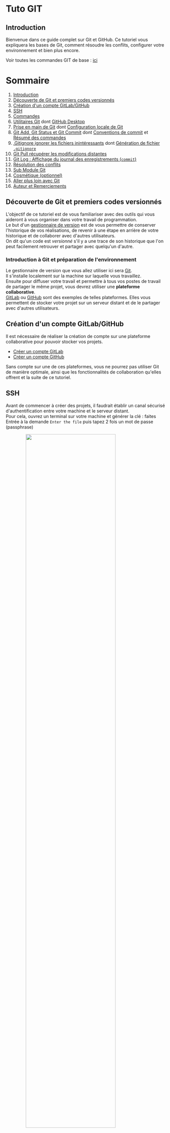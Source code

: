 # Tuto GIT

## Introduction
Bienvenue dans ce guide complet sur Git et GitHub. Ce tutoriel vous expliquera les bases de Git, comment résoudre les conflits, configurer votre environnement et bien plus encore.

Voir toutes les commandes GIT de base : [ici](https://github.com/eric-gilles/tutoGit/blob/main/ressources/git-cheat-sheet-education.pdf)

# Sommaire

1. [Introduction](#introduction)
2. [Découverte de Git et premiers codes versionnés](#découverte-de-git-et-premiers-codes-versionnés)
3. [Création d'un compte GitLab/GitHub](#création-dun-compte-gitlabgithub)
4. [SSH](#ssh)
5. [Commandes](#commandes)
6. [Utilitaires Git](#utilitaires-git) dont [GitHub Desktop](#github-desktop)
7. [Prise en main de Git](#prise-en-main-de-git) dont [Configuration locale de Git](#configuration-locale-de-git)
8. [Git Add, Git Status et Git Commit](#git-add-git-status-et-git-commit) dont [Conventions de commit](#conventions-de-commit) et [Résumé des commandes](#résumé-des-commandes)
9. [.Gitignore ignorer les fichiers inintéressants](#gitignore-ignorer-les-fichiers-inintéressants) dont [Génération de fichier `.gitignore`](#génération-de-fichier-gitignore)
10. [Git Pull récupérer les modifications distantes](#git-pull-récupérer-les-modifications-distantes)
11. [Git Log : Affichage du journal des enregistrements (`commit`)](#git-log--affichage-du-journal-des-enregistrements-commit)
12. [Résolution des conflits](#résolution-des-conflits)
13. [Sub Module Git](#sub-module-git)
14. [Cosmétique (optionnel)](#un-peu-plus-de-cosmétique-optionnel)
15. [Aller plus loin avec Git](#aller-plus-loin-avec-git)
16. [Auteur et Remerciements](#auteur)


## Découverte de Git et premiers codes versionnés

L'objectif de ce tutoriel est de vous familiariser avec des outils qui vous aideront à vous organiser dans votre travail de programmation.  
Le but d'un [gestionnaire de version](https://fr.wikipedia.org/wiki/Gestion_de_versions) est de vous permettre de conserver l'historique de vos réalisations, de revenir à une étape en arrière de votre historique et de collaborer avec d'autres utilisateurs.  
On dit qu'un code est _versionné_ s'il y a une trace de son historique que l'on peut facilement retrouver et partager avec quelqu'un d'autre.

### Introduction à Git et préparation de l'environnement

Le gestionnaire de version que vous allez utiliser ici sera [Git](https://fr.wikipedia.org/wiki/Git).  
Il s'installe localement sur la machine sur laquelle vous travaillez.  
Ensuite pour diffuser votre travail et permettre à tous vos postes de travail de partager le même projet, vous devrez utiliser une **plateforme collaborative**.  
[GitLab](https://gitlab.com) ou [GitHub](https://github.com/login) sont des exemples de telles plateformes. Elles vous permettent de stocker votre projet sur un serveur distant et de le partager avec d'autres utilisateurs.

## Création d'un compte GitLab/GitHub
Il est nécessaire de réaliser la création de compte sur une plateforme collaborative pour pouvoir stocker vos projets. 
- [Créer un compte GitLab](https://gitlab.com/users/sign_in)
- [Créer un compte GitHub](https://github.com/login)

Sans compte sur une de ces plateformes, vous ne pourrez pas utiliser Git de manière optimale, ainsi que les fonctionnalités de collaboration qu'elles offrent et la suite de ce tutoriel.

## SSH 
Avant de commencer à créer des projets, il faudrait établir un canal sécurisé d'authentification entre votre machine et le serveur distant.  
Pour cela, ouvrez un terminal sur votre machine et générer la clé : faites Entrée à la demande `Enter the file` puis tapez 2 fois un mot de passe (passphrase)

<img src="ressources/keygen.png" width="75%" style="margin:auto;display:block;"/>

### Commandes :
```sh
cd ~/.ssh
ssh-keygen
```

Copiez la clé :
```sh
cat id_rsa.pub
```

<img src="ressources/less_key.png" width="75%" style="margin:auto;display:block;"/>

Pour GitLab, ouvrir le lien suivant : _[GitLab Lien SSH Key](https://gitlab.com/-/user_settings/ssh_keys)_ et cliquez sur le bouton "Add new Key", puis collez la clé que vous avez copiée précédemment dans le champ "Key" et donnez un nom à votre clé.

<img src="ressources/add_key_GitLab.png" width="75%" style="margin:auto;display:block;"/><br/>

Pour GitHub, ouvrir le lien suivant : _[GitHub Lien SSH Key](https://github.com/settings/ssh/new)_ et donnez un titre à votre clé et collez la clé dans le champ "Key".

<img src="ressources/add_key_GitHub.png" width="75%" style="margin:auto;display:block;"/><br/>

**Remarque** : avant d'aller plus loin sachez que si vous voulez travailler depuis un autre ordinateur chez vous,
vous devez faire au préalable la procédure d'échange de clé décrite ci-dessus.

**Remarque :** Le mini-tutoriel qui suit est fait pour Linux. Il s'adapte facilement sur Mac OS.
Pour les utilisateurs de Windows il faudrait adapter les commandes Unix à celles de Windows ou installer un émulateur comme [Git for Windows](https://gitforwindows.org/) qui permet de simuler l'utilisation de Git comme si vous étiez sous Linux ou alors utilisez [GitHub Desktop](https://desktop.github.com/).

## Utilitaires Git
Il existe plusieurs utilitaires pour Git qui facilitent l'utilisation de Git en offrant une interface graphique :
- [GitKraken](https://www.gitkraken.com/)
- [GitHub Desktop](https://desktop.github.com/)
- [Sourcetree](https://www.sourcetreeapp.com/)
- IDE : la plupart des IDE ([IntelliJ](https://www.jetbrains.com/fr-fr/idea/), [VSCode](https://code.visualstudio.com/), [Eclipse](https://www.eclipse.org/), etc) ont des plugins intégrés pour utilisés Git.  

Nous montrerons ici comment installer GitHub Desktop, mais vous pouvez choisir l'outil qui vous convient le mieux.
### GitHub Desktop
GitHub Desktop est une application qui vous permet de gérer vos dépôts GitHub directement depuis votre ordinateur. Vous pouvez cloner des dépôts, créer des branches, effectuer des commits, et bien plus encore.

- Windows : [GitHub Desktop Windows](https://desktop.github.com/download/)
- Mac : [GitHub Desktop Mac](https://desktop.github.com/download/)
- Linux : [GitHub Desktop Linux](https://github.com/shiftkey/desktop/releases/download/release-3.4.8-linux1/GitHubDesktop-linux-amd64-3.4.8-linux1.deb) et lancez la commande `dpkg` pour installer l'application:
    ```sh
    sudo dpkg -i GitHubDesktop-linux-amd64-3.4.8-linux1.deb
    ```
    Ou alors avec `apt`:
    ```sh
    sudo apt install ./GitHubDesktop-linux-amd64-3.4.8-linux1.deb
    ```
- Après l'installation, lancez l'application et connectez-vous avec votre compte GitHub.

## Prise en main de Git

Tout d'abord rappelez-vous que GitLab/GitHub est juste un **serveur d'hébergement** et Git est le **gestionnaire de versions** qui est utilisé au coeur de GitLab/GitHub.  
Vous utilisez Git localement sur votre machine. Et vous pouvez à tout moment décider de diffuser votre programme à travers le serveur d'hébergement.  

La première chose à faire c'est de créer un nouveau répertoire sur [GitLab](https://gitlab.com/projects/new#blank_project)/[GitHub](https://github.com/new), par exemple `MonProjet` (vous pouvez choisir un autre nom).  
Choississez la visibilité de votre projet (public ou privé) et ajoutez un fichier `README.md` si vous voulez.  
Puis cliquez sur le bouton `Create Project` sur Gitlab ou `Create repository` sur GitHub.

Maintenant, téléchargez (ou clonez) une **copie** locale de votre projet depuis GitLab/GitHub sur votre machine et d'établir une connexion authentifiée entre cette copie locale et la copie sur le serveur GitLab/GitHub.  
Pour cela, ouvrez un terminal et tapez les commandes suivantes :
```sh
cd votre_répertoire_de_travail
git clone [adresse_du_projet]
```

La commande `git clone` ne vous demandera pas le mot de passe que vous avez donné auparavant à `ssh-keygen`([voir SSH](#ssh)) , si `[adresse_du_projet]` est une adresse SSH.  

Si vous avez choisi l'adresse HTTPS, Git vous demandera votre nom d'utilisateur et mot de passe.  

Après cela, un répertoire portant le même nom (`MonProjet`) sera téléchargé sur votre machine.
Ce répertoire est le _dépôt Git local_. La copie qui est sur GitLab/GitHub est appelée _dépôt distant_. Nous allons voir ce que dépôt local contient.

```sh
cd MonProjet
ls
git status
```
Observez la différence entre la commande `ls` et `git status`.  
La première est une commande Linux pour lister l'ensemble de fichiers dans votre répertoire, alors que la seconde montre l'état de "sauvegarde" de ces fichiers.  
Pour le moment, `git status` devra vous afficher le message "_rien à valider, la copie de travail est propre_" car vous n'avez pas encore effectué de modification de votre projet en local. Tapez les commandes suivantes pour voir la différence :

```sh
touch toto.txt
git status
```
Un message comme ceci devrait apparaître (ce sera en français ou en anglais selon votre environnement) :

<img src="ressources/PremierGitStatus.png" width="75%"  style="margin:auto;display:block;"/>

Il indique que votre répertoire de travail contient un fichier **non versionné** (la couleur rouge et le terme "not staged" l'indiquent). C'est normal, vous venez juste de créer ce fichier. Avant d'apprendre à sauvegarder (**versionner**) les modifications, vous allez configurer localement vos paramètres Git.

### Configuration locale de Git

Maintenant que vous avez fait le tutoriel, vous pouvez correctement configurer **localement** Git sur votre machine.

Ouvrez le fichier `~/.gitconfig` avec votre éditeur favori (créez le fichier si nécessaire).  
Renseignez votre nom, prénom et email dans la section `[user]`.
```
# Personnalisez les champs ci-dessous!
[user]
username = nom_utilisateur_git
name = Prenom Nom
email = adresseMail_git 
```

Vous pouvez aller voir les modifications introduites dans le fichier `~/.gitconfig`.


## Git Add, Git Status et Git Commit
Faisons quelques modifications sur le fichier `toto.txt`que vous avez créé. Ajoutez-y une ligne : "Hello World !"
Souvenez-vous, que pour le moment Git ignore ce fichier car vous ne lui avez pas demandé de _suivre son historique_.

D'abord, ajoutez ce fichier à l'index de suivi de votre historique :

```sh
git add toto.txt
```
Cette commande indique à Git que vous voudriez suivre les modifications du fichier `toto.txt`, mais que la sauvegarde aura lieu plus tard (entre temps vous pouvez faire d'autres `git add`) !

En tapant `git status` vous devriez obtenir quelque chose comme ceci :

<img src="ressources/PremierAdd.png" width="75%" style="margin:auto;display:block;"/>

Maintenant, on va sauvegarder les changements de votre projet que vous avez indexés (avec plusieurs `git add` auparavant) :

```sh
git commit -m "Création d'un fichier important pour mon travail"
```

 En tapant `git status` vous devriez obtenir quelque chose comme ceci :

<img src="ressources/PremierCommit.png" width="75%" style="margin:auto;display:block;"/>

Le message indiqué montre que tout a été sauvegardé correctement. Et que votre _version locale_ de projet est en avance par rapport à la version sur le serveur d'hébergement GitLab/GitHub. Vous pouvez maintenant diffuser ces changements locaux sur le dépôt distant :

```sh
git push -u origin main
```

**Remarque** : ̀`git push` est un raccourci de la commande `git push origin master`. Le mot-clé `origin` indique le dépôt distant (celui sur le serveur GitLab/GitHub).
Pour le moment vous n'avez pas besoin de connaître le sens du mot-clé `master`, donc vous pouvez ignorer sa signification pour l'instant et attendre la fin de ce tutoriel.

Retournez sur Gitlab/GitHub et voyez que votre projet contient maintenant `toto.txt`.


Si `fichier1.txt` et `fichier2.txt` sont deux fichiers dont vous voulez sauvegarder les changements :

```sh
git add fichier1.txt fichier.txt
git commit -m "ajout de 2 fichiers"
git push
```
Si vous voulez sauvegarder tous les fichiers modifiés ou ajoutés :

```sh
git add .
git commit -m "ajout de tous les fichiers"
git push
```

**Remarques** : 
- `git add .` ajoute tous les fichiers modifiés ou ajoutés dans le répertoire courant et ses sous-répertoires.
- Les fichiers ou dossiers inscrits dans un fichier `.gitignore` à la racine de votre projet ne seront pas pris en compte par la commande `git add .`(voir la section sur [Gitignore](#gitignore)).
- Pour le message de votre commit, il est recommandé d'utiliser des messages conventionnel en suivant les [conventions de commit](https://www.conventionalcommits.org/en/v1.0.0/).

### Conventions de commit
Un message de commit conventionnel est structuré comme suit :
```
<type>[optional scope]: <description>

[optional body]

[optional footer(s)]
```  
Légende :
- type : type de commit (feat, fix, docs, style, refactor, perf, test, chore)  
- scope : domaine du commit (facultatif)  
- description : description du commit
- body : description plus détaillée du commit (facultatif)
- footer : informations supplémentaires (ex: références à des tickets, etc) (facultatif)


#### Résumé des commandes :
 * `git add` prépare la future sauvegarde en suivant l'ensemble de modifications locales
 * `git commit -m "message de sauvegarde"` crée un nouveau point d'historique de votre programme en y enregistrant l'ensemble de modifications suivies. Le message obligatoire doit décrire cette sauvegarde
 * `git push` diffuse l'état local (après le dernier commit) de votre projet sur le dépôt distant

## .Gitignore ignorer les fichiers inintéressants

La plupart du temps, lors qu'on développe il y a des fichiers qu'on souhaite **ignorer** en permanence dans les sauvegardes.  
Par exemple, si vous programmez en Java les fichiers '.class' ne devraient pas être versionnés pour plusieurs raisons : ils n'apportent aucune utilité à être suivi car ce sont des fichiers compilés non-destinés à la modification par le programmeur, ils polluent inutilement le dépôt...

Le fichier `.gitignore` est un fichier texte qui permet d'ignorer certains fichiers ou dossiers lors de l'ajout de fichiers à l'index.
Il doit être placé à la racine du dépôt Git.  
Il est très utile pour ne pas versionner des fichiers inutiles ou sensibles (logs, fichiers de configuration, fichiers temporaires, etc).

Dans ce fichier, vous pouvez ajouter tout ce que vous voulez ignorer dans vos commits. Par exemple le ['.gitignore'](.gitignore) du projet que vous êtes en train de lire, permet d'ignorer 3 extensions '.class', '.o', '.log'.

Fichier `.gitignore` de ce projet :
```sh
# Fichiers temporaires
*~

# Logs
*.log

# Fichiers de configuration
*.conf

# Fichiers de compilation
*.o
*.class
```

Lorsque vous créez ou modifiez le fichier '.gitignore', pensez à le versionner car il fait partie du dépôt ! Donc pensez à utiliser les commandes suivantes :
```sh
git add .gitignore
git commit -m "<type>: fichier .gitignore"
git push
```
type : add ou update

### Génération de fichier `.gitignore`

Afin de générer un fichier `.gitignore`, vous pouvez utiliser le site [gitignore.io](https://www.toptal.com/developers/gitignore) ou l'extension VSCode [gi](https://marketplace.visualstudio.com/items?itemName=rubbersheep.gi) via `Ctrl+P` dans VsCode puis entrez `ext install rubbersheep.gi`.


## Git Pull récupérer les modifications distantes
Reclonons une copie de votre projet dans un autre répertoire et vérifions que l'on a bien récupéré le tout :

```sh
cd ..
mkdir AutreRepertoire
cd AutreRepertoire/
git clone adresse_du_projet
cd MonProjet
ls
git status
```

Modifiez le fichier `toto.txt` et 

```sh
git add toto.txt
git commit -m "refactor: modification du fichier toto"
git push
```

Votre dépôt distant est à jour mais la première copie locale du projet sur laquelle vous avez travaillé initialement est **en retard** dans l'historique. Donc il faut récupérer tous les nouveaux changements depuis le dépôt distant :

```sh
cd ~/MonProjet
git pull
```
Vous devriez obtenir quelque chose comme ceci :


<img src="ressources/PremierGitPull.png" width="75%" style="margin:auto;display:block;"/>

## Git Log : Affichage du journal des enregistrements (`commit`)

Une dernière commande utile est `git log` : elle affiche l'ensemble des enregistrements effectués (`commit`) avec leur message. Vous pouvez aussi retrouver toutes ces informations dans votre ges

```sh
git log
commit 4d1861aeb356653643ee6f8bd32f76ccc331e93e (HEAD -> main, origin/main)
Author: Éric GILLES <eric.gilles@etu.umontpellier.fr>
Date:   Wed Jan 8 05:04:33 2025 +0100

    refactor: modification du fichier toto

commit a24cf021282dfc1d834082e21aaef3aa695c97a1
Author: Éric GILLES <eric.gilles@etu.umontpellier.fr>
Date:   Wed Jan 8 04:48:09 2025 +0100

    ajout de 2 fichiers

commit 6a6087e69a1892f00396671eacedabe30a8889d8
Author: Éric GILLES <eric.gilles@etu.umontpellier.fr>
Date:   Wed Jan 8 04:05:18 2025 +0100

    Création d'un fichier important pour mon travail
```

Vous l'aurez compris, lorsque vous avez plusieurs dépôts locaux, sur des machines potentiellement différentes, vous pouvez très bien travailler sur une de ces copies locales, sauvegarder vos changements (`git add` + `git commit`), pousser le tout sur le dépôt distant (`git push`) et récupérer le tout (`git pull`) dans les autres dépôts locaux.

## Résolution des conflits
Mais que se passe-t-il lorsque vous travaillez en parallèle sur deux dépôts locaux et que vous oubliez de les synchroniser correctement ? Simulons une telle situation :

 * faites une modification du fichier `toto.txt` en y ajoutant ou supprimant du texte dans le premier dépôt local
 * ensuite faites une sauvegarde des changements et diffusez sur le dépôt distant :
	```sh
	git add .
	git commit -m "refactor: modification du fichier toto dans le 1er dépôt"
	git push
	```
 * maintenant, faites une modification différente du fichier `toto.txt` en y ajoutant ou supprimant du texte dans le deuxième dépôt local
 * faites une sauvegarde des changements :
	```sh
	git add .
	git commit -m "refactor: modification du fichier toto dans le 2ème dépôt"
	```
 * si vous essayez de pousser avec `git push` ce changement vous aurez un message indiquant un **conflit** car les nouveaux changements sur le dépôt distant n'ont pas été récupérés dans la deuxième copie locale; Git ne fera donc rien et attendra vos indications pour résoudre le problème

<img src="ressources/PremierGitError.png" width="75%" style="margin:auto;display:block;"/>


Ce mécanisme de signalement de conflit est très pratique car vous n'êtes jamais à l'abri d'un oubli de synchroniser les dépôts. 

Git vous suggère d'intégrer d'abord les changements distants (avec `git pull`) avant de pousser à nouveau.

<img src="ressources/PremierGitConflit.png" width="75%" style="margin:auto;display:block;"/>

On remarque ici, le message d'erreur 'fatal' indiquant un conflit de branches divergentes.  

Pour résoudre les conflits, Git propose plusieurs solutions :

 * si une fusion peut avoir lieu facilement (les changements qui sont en conflit ne portent pas sur les mêmes fichiers), il vous propose de fusionner le tout. Ici cela a échoué, voir le message précédent de `git pull`.
 * si le conflit porte sur le même fichier et vous voulez fusionner l'ensemble des changements, alors il faudrait l'indiquer explicitement à Git :
     ```sh
     git merge origin/main
     ```
   Avec la commande ci-dessus, Git va essayer d'intégrer l'ensemble des changements des deux historiques en un seul. Et plusieurs cas de figures sont à envisager :

   1. Lorsque les deux historiques sont "compatibles", à savoir les changements du fichier `toto.txt` ne rentrent pas en conflit car ne porte pas sur les mêmes lignes du fichier, alors la fusion se fera sans aucune intervention de votre part. Vous pouvez vérifier le statut du dépôt, et vous devrez obtenir quelque chose comme ceci :

       ```sh
       git status
       Sur la branche main
       Votre branche est en avance par rapport à 'origin/main' avec 2 commits.
       ```
      Notez que le dernier commit correspond à la fusion des 2 versions qui étaient en conflit.

   2. Si les deux historiques sont "incompatibles", alors le fichier `toto.txt` contiendra l'ensemble de modifications issues des deux dépôts (local et distant) et ce sera à vous de corriger le tout à la main : ouvrir le fichier `toto.txt` avec un éditeur de texte, regarder l'ensemble de conflits indiqués par des chevrons `<<<<<` et remplacer les par la version qui vous convient. Une fois le conflit résolu, vous devrez sauvegarder la résolution et diffuser ces modifications :
       ```sh
       git add toto.txt
       git commit -m "résolution du conflit"
       git push
       ```

## Sub Module Git
Les submodules dans Git permettent d'inclure un dépôt Git dans un autre dépôt. Cela permet de gérer des projets distincts qui sont liés tout en préservant leur indépendance. Par exemple, si vous voulez inclure une bibliothèque externe dans votre projet sans l'intégrer directement dans votre dépôt, vous pouvez utiliser un submodule.

Ajouter un submodule
```sh
git submodule add [url_du_dépôt] [chemin/vers/le/dossier]
```
Cela va cloner le dépôt externe à l'emplacement spécifié dans votre projet.

Initialiser et mettre à jour les submodules
Après avoir cloné un projet avec des submodules, vous devez initialiser et mettre à jour ces submodules.

```sh
git submodule init
git submodule update
```
Récupérer les dernières modifications d’un submodule
Pour récupérer les dernières modifications d’un submodule :

```sh
git submodule update --remote
```
Commits avec des submodules
Quand vous apportez des modifications dans un submodule, vous devez effectuer un commit dans le submodule, puis dans le dépôt principal.

Dans le submodule :

```sh
cd [chemin/du/submodule]
git commit -m "Modifications dans le submodule"
git push
```
Dans le dépôt principal : Git conserve un pointeur vers la révision du submodule. Vous devez donc commettre la mise à jour du pointeur.

```sh
git commit -m "Mise à jour du submodule"
git push
```
Supprimer un submodule
Pour supprimer un submodule :

```sh
git submodule deinit [chemin/vers/le/dossier]
git rm [chemin/vers/le/dossier]
git commit -m "Suppression du submodule"
```
Commandes utiles
Vérifier l’état des submodules :
```sh
git submodule status
```
Mettre à jour tous les submodules :
```sh
git submodule update --recursive --remote
```
Les submodules sont utiles pour gérer des dépendances externes sans dupliquer des données dans votre dépôt.

## Un peu plus de cosmétique (optionnel)
Dans un terminal il n'y a pas d'information supplémentaire qui affiche si vous êtes dans un dépôt Git ou pas.
Pour faire plus joli, vous pouvez ajouter les lignes de commandes suivantes dans votre `~/.```shrc` pour afficher la branche courante:

```sh
    parse_git_branch() {
         git branch 2> /dev/null | sed -e '/^[^*]/d' -e 's/* \(.*\)/(\1)/'
    }
    export PS1="\u@\h \[\e[32m\]\w
    \[\e[91m\]\$(parse_git_branch)\[\e[00m\]$ "
```
plus d'infos [ici](https://medium.com/@thucnc/how-to-show-current-git-branch-with-colors-in-```sh-prompt-380d05a24745)

## Aller plus loin avec Git
Pour le moment on vous a montré les fonctionnalités de base de Git qui devraient être suffisant. Sachez que la gestion de conflit a été survolé et plusieurs autres cas de conflits peuvent apparaître.

Aussi nous n'avons pas évoqué la notion de [**branche** Git](https://git-scm.com/book/fr/v1/Les-branches-avec-Git-Ce-qu-est-une-branche). En effet, il est possible dans le cadre du même projet d'avoir plusieurs branches de développement (une par grande fonctionnalité ou une par développeur). 

Au fur et à mesure les branches sont _fusionnées_ pour intégrer les fonctionnalités dans la branche principale : _main_.
Pour le moment vous n'avez utilisé que cette branche, mais vous êtes encouragé à vous documenter et à apprendre par vous-mêmes l'utilisation des branches avec Git.

Vous pouvez suivre un tuto plus complet sur les différents aspects de Git ici : https://fr.wikibooks.org/wiki/Git/Principes ou voir une liste des commandes GIT de base : [ici](https://github.com/eric-gilles/tutoGit/blob/main/ressources/git-cheat-sheet-education.pdf)

## Auteur 
Ce tutoriel a été écrit par [Eric Gilles](https://github.com/eric-gilles)


## Remerciements
Ce tutoriel est basé sur le projet [tutoGit](https://gitlabinfo.iutmontp.univ-montp2.fr/valicov/tutoGit1ereAnnee) réalisé pour les étudiant de l'[IUT de Montpellier](https://iut-montpellier-sete.edu.umontpellier.fr/) du [département informatique](https://iut-montpellier-sete.edu.umontpellier.fr/formations-3/nos-formations/bachelor-universaire-de-technologie/b-u-t-informatique/).  
Le projet [tutoGit](https://gitlabinfo.iutmontp.univ-montp2.fr/valicov/tutoGit1ereAnnee) a été réalisé par les enseignants/étudiants suivants :
- [Petru Valicov](https://gitlabinfo.iutmontp.univ-montp2.fr/valicov)
- [Gilles Trombettoni](https://gitlabinfo.iutmontp.univ-montp2.fr/trombettoni)
- [Victor Poupet](https://gitlabinfo.iutmontp.univ-montp2.fr/poupet)
- [Romain Lebreton](https://gitlabinfo.iutmontp.univ-montp2.fr/lebreton)
- [la hoang](https://gitlabinfo.iutmontp.univ-montp2.fr/la)
- [Gaelle Hisler](https://gitla[tutoGit](https://gitlabinfo.iutmontp.univ-montp2.fr/valicov/tutoGit1ereAnnee)binfo.iutmontp.univ-montp2.fr/hisler)

Un remerciements pour leur travail.
